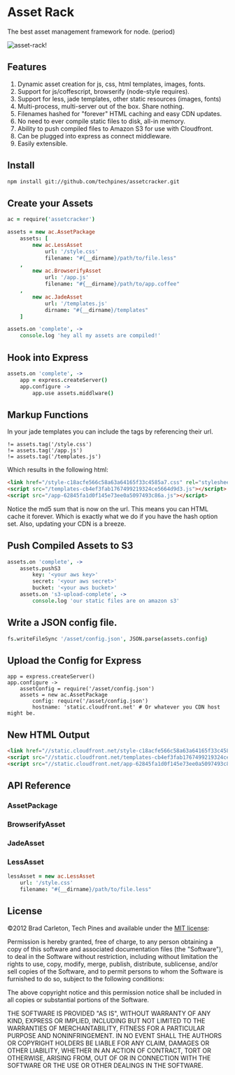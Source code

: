 
# Asset Rack
The best asset management framework for node. (period)

![asset-rack!](http://www.techpines.com/static/logo/asset-rack.png)

## Features

1. Dynamic asset creation for js, css, html templates, images, fonts.
2. Support for js/coffescript, browserify (node-style requires).
3. Support for less, jade templates, other static resources (images, fonts)
4. Multi-process, multi-server out of the box.  Share nothing.
5. Filenames hashed for "forever" HTML caching and easy CDN updates.
6. No need to ever compile static files to disk, all-in memory.
7. Ability to push compiled files to Amazon S3 for use with Cloudfront.
8. Can be plugged into express as connect middleware.
9. Easily extensible.

## Install

```bash
npm install git://github.com/techpines/assetcracker.git
```

## Create your Assets
```coffeescript
ac = require('assetcracker')

assets = new ac.AssetPackage
    assets: [
        new ac.LessAsset
            url: '/style.css'
            filename: "#{__dirname}/path/to/file.less"
    ,
        new ac.BrowserifyAsset
            url: '/app.js'
            filename: "#{__dirname}/path/to/app.coffee"
    ,
        new ac.JadeAsset
            url: '/templates.js'
            dirname: "#{__dirname}/templates"
    ]

assets.on 'complete', ->
    console.log 'hey all my assets are compiled!'
```

## Hook into Express
```coffeescript
assets.on 'complete', ->
    app = express.createServer()
    app.configure ->
        app.use assets.middlware()
```

## Markup Functions

In your jade templates you can include the tags by referencing their url.

```
!= assets.tag('/style.css')
!= assets.tag('/app.js')
!= assets.tag('/templates.js')
```

Which results in the following html:

```html
<link href="/style-c18acfe566c58a63a64165f33c4585a7.css" rel="stylesheet"></link>
<script src="/templates-cb4ef3fab1767499219324ce5664d9d3.js"></script>
<script src="/app-62845fa1d0f145e73ee0a5097493c86a.js"></script>
```

Notice the md5 sum that is now on the url.  This means you can HTML cache it forever.  Which is exactly what we do if you have the hash option set.  Also, updating your CDN is a breeze.

## Push Compiled Assets to S3

```coffeescript
assets.on 'complete', ->
    assets.pushS3
        key: '<your aws key>'
        secret: '<your aws secret>'
        bucket: '<your aws bucket>'
    assets.on 's3-upload-complete', ->
        console.log 'our static files are on amazon s3'
```

## Write a JSON config file.

```coffeescript
fs.writeFileSync '/asset/config.json', JSON.parse(assets.config)
```

## Upload the Config for Express

```coffescript
app = express.createServer()
app.configure ->
    assetConfig = require('/asset/config.json')
    assets = new ac.AssetPackage
        config: require('/asset/config.json')
        hostname: 'static.cloudfront.net' # Or whatever you CDN host might be.
```

## New HTML Output

```html
<link href="//static.cloudfront.net/style-c18acfe566c58a63a64165f33c4585a7.css" rel="stylesheet"></link>
<script src="//static.cloudfront.net/templates-cb4ef3fab1767499219324ce5664d9d3.js"></script>
<script src="//static.cloudfront.net/app-62845fa1d0f145e73ee0a5097493c86a.js"></script>
```     


## API Reference

### AssetPackage

### BrowserifyAsset

### JadeAsset

### LessAsset

```coffeescript
lessAsset = new ac.LessAsset
    url: '/style.css'
    filename: "#{__dirname}/path/to/file.less"
```

## License

©2012 Brad Carleton, Tech Pines and available under the [MIT license](http://www.opensource.org/licenses/mit-license.php):

Permission is hereby granted, free of charge, to any person obtaining a copy of this software and associated documentation files (the "Software"), to deal in the Software without restriction, including without limitation the rights to use, copy, modify, merge, publish, distribute, sublicense, and/or sell copies of the Software, and to permit persons to whom the Software is furnished to do so, subject to the following conditions:

The above copyright notice and this permission notice shall be included in all copies or substantial portions of the Software.

THE SOFTWARE IS PROVIDED "AS IS", WITHOUT WARRANTY OF ANY KIND, EXPRESS OR IMPLIED, INCLUDING BUT NOT LIMITED TO THE WARRANTIES OF MERCHANTABILITY, FITNESS FOR A PARTICULAR PURPOSE AND NONINFRINGEMENT. IN NO EVENT SHALL THE AUTHORS OR COPYRIGHT HOLDERS BE LIABLE FOR ANY CLAIM, DAMAGES OR OTHER LIABILITY, WHETHER IN AN ACTION OF CONTRACT, TORT OR OTHERWISE, ARISING FROM, OUT OF OR IN CONNECTION WITH THE SOFTWARE OR THE USE OR OTHER DEALINGS IN THE SOFTWARE.
